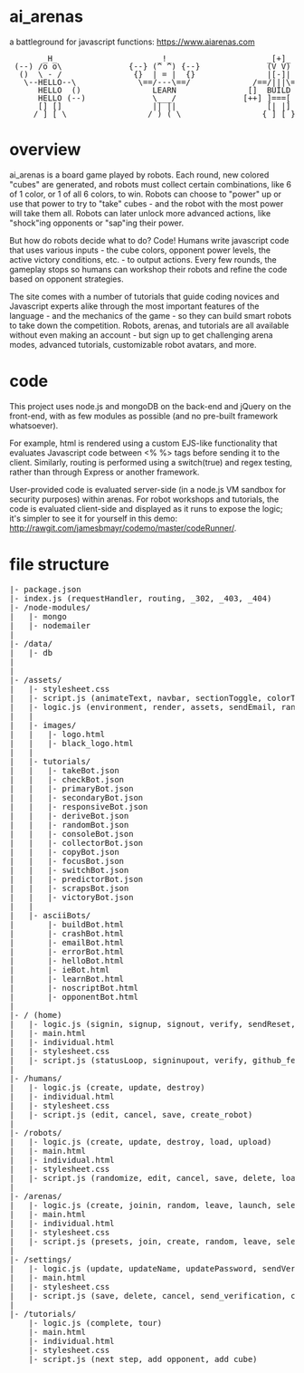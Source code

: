 # ai_arenas
a battleground for javascript functions: https://www.aiarenas.com
<pre style='line-height: 1;'>
       _H_                     _!_                    _[+]_                    _|_                     !!!      
 (--) /o o\              {--} (^ ^) {--}              (V V)              |**| |\|/| |**|              !x x! {!!}
  ()  \ - /               {}  | = |  {}               |[-]|               {}  \ = /  {}               ! O !  ~~ 
   \--HELLO--\             \==/---\==/             /==/|||\==\             \==[[-]]==/             /~~CRASH~~/  
      HELLO  ()               LEARN               []  BUILD  []               FIGHT               ~~  CRASH     
      HELLO (--)              \___/              [++] ]===[ [++]              [[-]]              {!!} CRASH     
      [] []                   || ||                   [| |]                   /] [\                   !   !     
     /_] [_\                 /_) (_\                 {_] [_}                 /_] [_\                 [!] [!]    
</pre>

# overview
ai_arenas is a board game played by robots.
Each round, new colored "cubes" are generated, and robots must collect certain combinations, like 6 of 1 color, or 1 of all 6 colors, to win.
Robots can choose to "power" up or use that power to try to "take" cubes - and the robot with the most power will take them all. Robots can later unlock more advanced actions, like "shock"ing opponents or "sap"ing their power.

But how do robots decide what to do? Code!
Humans write javascript code that uses various inputs - the cube colors, opponent power levels, the active victory conditions, etc. - to output actions.
Every few rounds, the gameplay stops so humans can workshop their robots and refine the code based on opponent strategies.

The site comes with a number of tutorials that guide coding novices and Javascript experts alike through the most important features of the language - and the mechanics of the game - so they can build smart robots to take down the competition.
Robots, arenas, and tutorials are all available without even making an account - but sign up to get challenging arena modes, advanced tutorials, customizable robot avatars, and more.

# code
This project uses node.js and mongoDB on the back-end and jQuery on the front-end, with as few modules as possible (and no pre-built framework whatsoever).

For example, html is rendered using a custom EJS-like functionality that evaluates Javascript code between <% %> tags before sending it to the client. Similarly, routing is performed using a switch(true) and regex testing, rather than through Express or another framework.

User-provided code is evaluated server-side (in a node.js VM sandbox for security purposes) within arenas. For robot workshops and tutorials, the code is evaluated client-side and displayed as it runs to expose the logic; it's simpler to see it for yourself in this demo: http://rawgit.com/jamesbmayr/codemo/master/codeRunner/.

# file structure
<pre>
|- package.json
|- index.js (requestHandler, routing, _302, _403, _404)
|- /node-modules/
|   |- mongo
|   |- nodemailer
|
|- /data/
|   |- db
|
|
|- /assets/
|   |- stylesheet.css
|   |- script.js (animateText, navbar, sectionToggle, colorText, resizeTop, animateRobot, tour, splashScreen, eval_code, isIE)
|   |- logic.js (environment, render, assets, sendEmail, random, hash, isEmail, isNumLet, isReserved, colors, fonts, navbar, ascii_robot, ascii_character, session, store, retrieve, tour, locate, apicall, statistics)
|   |
|   |- images/
|   |   |- logo.html
|   |   |- black_logo.html
|   |   
|   |- tutorials/
|   |   |- takeBot.json
|   |   |- checkBot.json
|   |   |- primaryBot.json
|   |   |- secondaryBot.json
|   |   |- responsiveBot.json
|   |   |- deriveBot.json
|   |   |- randomBot.json
|   |   |- consoleBot.json
|   |   |- collectorBot.json
|   |   |- copyBot.json
|   |   |- focusBot.json
|   |   |- switchBot.json
|   |   |- predictorBot.json
|   |   |- scrapsBot.json
|   |   |- victoryBot.json
|   |
|   |- asciiBots/
|       |- buildBot.html
|       |- crashBot.html
|       |- emailBot.html
|       |- errorBot.html
|       |- helloBot.html
|       |- ieBot.html
|       |- learnBot.html
|       |- noscriptBot.html
|       |- opponentBot.html
|
|- / (home)
|   |- logic.js (signin, signup, signout, verify, sendReset, verifyReset)
|   |- main.html
|   |- individual.html
|   |- stylesheet.css
|   |- script.js (statusLoop, signinupout, verify, github_fetch, submit_feedback)
|
|- /humans/
|   |- logic.js (create, update, destroy)
|   |- individual.html
|   |- stylesheet.css
|   |- script.js (edit, cancel, save, create_robot)
|
|- /robots/
|   |- logic.js (create, update, destroy, load, upload)
|   |- main.html
|   |- individual.html
|   |- stylesheet.css
|   |- script.js (randomize, edit, cancel, save, delete, load, upload, download, add_opponent, add_cube)
|
|- /arenas/
|   |- logic.js (create, joinin, random, leave, launch, selectRobot, addaiBot, adjustRobot, read, update, destroy)
|   |- main.html
|   |- individual.html
|   |- stylesheet.css
|   |- script.js (presets, join, create, random, leave, select_robot, delete, add_aibot, launch, launch, save, checkLoop, gameLoop)
|
|- /settings/
|   |- logic.js (update, updateName, updatePassword, sendVerification, destroy)
|   |- main.html
|   |- stylesheet.css
|   |- script.js (save, delete, cancel, send_verification, change_name, change_password, font_scheme, color_scheme, destroy_session)
|
|- /tutorials/
    |- logic.js (complete, tour)
    |- main.html
    |- individual.html
    |- stylesheet.css
    |- script.js (next_step, add_opponent, add_cube)
</pre>
